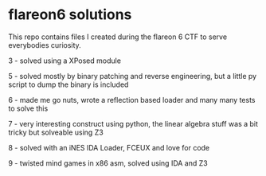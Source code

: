 # flareon6 solutions

This repo contains files I created during the flareon 6 CTF to serve everybodies curiosity.

3 - solved using a XPosed module

5 - solved mostly by binary patching and reverse engineering, but a little py script to dump the binary is included

6 - made me go nuts, wrote a reflection based loader and many many tests to solve this

7 - very interesting construct using python, the linear algebra stuff was a bit tricky but solveable using Z3

8 - solved with an iNES IDA Loader, FCEUX and love for code

9 - twisted mind games in x86 asm, solved using IDA and Z3
